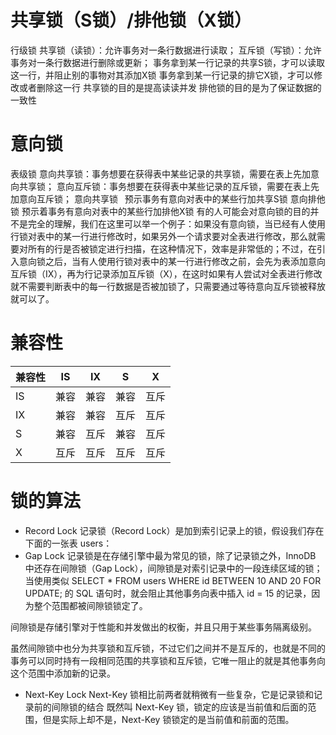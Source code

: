 #   共享锁（S锁）/排他锁（X锁）
行级锁
共享锁（读锁）：允许事务对一条行数据进行读取；
互斥锁（写锁）：允许事务对一条行数据进行删除或更新；
事务拿到某一行记录的共享S锁，才可以读取这一行，并阻止别的事物对其添加X锁
事务拿到某一行记录的排它X锁，才可以修改或者删除这一行
共享锁的目的是提高读读并发
排他锁的目的是为了保证数据的一致性
#   意向锁
表级锁
意向共享锁：事务想要在获得表中某些记录的共享锁，需要在表上先加意向共享锁；
意向互斥锁：事务想要在获得表中某些记录的互斥锁，需要在表上先加意向互斥锁；
意向共享锁  预示事务有意向对表中的某些行加共享S锁
意向排他锁  预示着事务有意向对表中的某些行加排他X锁
有的人可能会对意向锁的目的并不是完全的理解，我们在这里可以举一个例子：如果没有意向锁，当已经有人使用行锁对表中的某一行进行修改时，如果另外一个请求要对全表进行修改，那么就需要对所有的行是否被锁定进行扫描，在这种情况下，效率是非常低的；不过，在引入意向锁之后，当有人使用行锁对表中的某一行进行修改之前，会先为表添加意向互斥锁（IX），再为行记录添加互斥锁（X），在这时如果有人尝试对全表进行修改就不需要判断表中的每一行数据是否被加锁了，只需要通过等待意向互斥锁被释放就可以了。
#   兼容性
兼容性|IS|IX|S|X
---|---|---|---|---
IS|兼容|兼容|兼容|互斥
IX|兼容|兼容|互斥|互斥
S|兼容|互斥|兼容|互斥
X|互斥|互斥|互斥|互斥
#   锁的算法
*   Record Lock
记录锁（Record Lock）是加到索引记录上的锁，假设我们存在下面的一张表 users：
*   Gap Lock
记录锁是在存储引擎中最为常见的锁，除了记录锁之外，InnoDB 中还存在间隙锁（Gap Lock），间隙锁是对索引记录中的一段连续区域的锁；当使用类似 SELECT * FROM users WHERE id BETWEEN 10 AND 20 FOR UPDATE; 的 SQL 语句时，就会阻止其他事务向表中插入 id = 15 的记录，因为整个范围都被间隙锁锁定了。

间隙锁是存储引擎对于性能和并发做出的权衡，并且只用于某些事务隔离级别。

虽然间隙锁中也分为共享锁和互斥锁，不过它们之间并不是互斥的，也就是不同的事务可以同时持有一段相同范围的共享锁和互斥锁，它唯一阻止的就是其他事务向这个范围中添加新的记录。
*   Next-Key Lock
Next-Key 锁相比前两者就稍微有一些复杂，它是记录锁和记录前的间隙锁的结合
既然叫 Next-Key 锁，锁定的应该是当前值和后面的范围，但是实际上却不是，Next-Key 锁锁定的是当前值和前面的范围。

